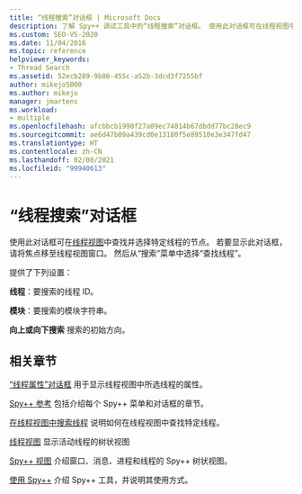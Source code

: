 ```yaml
---
title: “线程搜索”对话框 | Microsoft Docs
description: 了解 Spy++ 调试工具中的“线程搜索”对话框。 使用此对话框可在线程视图中查找并选择特定线程的节点。
ms.custom: SEO-VS-2020
ms.date: 11/04/2016
ms.topic: reference
helpviewer_keywords:
- Thread Search
ms.assetid: 52ecb289-9b86-455c-a52b-3dcd3f7255bf
author: mikejo5000
ms.author: mikejo
manager: jmartens
ms.workload:
- multiple
ms.openlocfilehash: afcbbcb1990f27a09ec74814b67dbdd77bc28ec9
ms.sourcegitcommit: ae6d47b09a439cd0e13180f5e89510e3e347fd47
ms.translationtype: HT
ms.contentlocale: zh-CN
ms.lasthandoff: 02/08/2021
ms.locfileid: "99940613"
---
```

# <a name="thread-search-dialog-box"></a>“线程搜索”对话框
使用此对话框可在[线程视图](../debugger/threads-view.md)中查找并选择特定线程的节点。 若要显示此对话框，请将焦点移至线程视图窗口。 然后从“搜索”菜单中选择“查找线程”。

 提供了下列设置：

 **线程**：要搜索的线程 ID。

 **模块**：要搜索的模块字符串。

 **向上或向下搜索** 搜索的初始方向。

## <a name="related-sections"></a>相关章节
 [“线程属性”对话框](../debugger/thread-properties-dialog-box.md) 用于显示线程视图中所选线程的属性。

 [Spy++ 参考](../debugger/spy-increment-reference.md) 包括介绍每个 Spy++ 菜单和对话框的章节。

 [在线程视图中搜索线程](../debugger/how-to-search-for-a-thread-in-threads-view.md) 说明如何在线程视图中查找特定线程。

 [线程视图](../debugger/threads-view.md) 显示活动线程的树状视图

 [Spy++ 视图](../debugger/spy-increment-views.md) 介绍窗口、消息、进程和线程的 Spy++ 树状视图。

 [使用 Spy++](../debugger/using-spy-increment.md) 介绍 Spy++ 工具，并说明其使用方式。